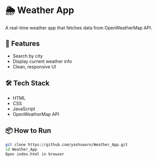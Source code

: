 # 🌦️ Weather App

A real-time weather app that fetches data from OpenWeatherMap API.

## 🚀 Features
- Search by city
- Display current weather info
- Clean, responsive UI

## 🛠️ Tech Stack
- HTML
- CSS
- JavaScript
- OpenWeatherMap API

## 📦 How to Run
```bash
git clone https://github.com/yashswarn/Weather_App.git
cd Weather_App
Open index.html in browser
